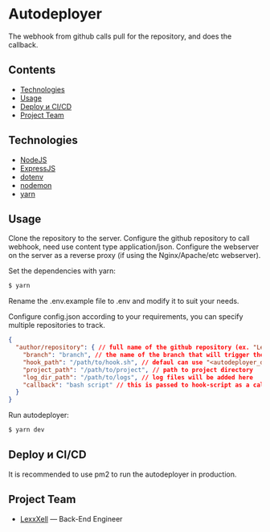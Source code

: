 # Autodeployer
The webhook from github calls pull for the repository, and does the callback.

## Contents
- [Technologies](#Technologies)
- [Usage](#usage)
- [Deploy и CI/CD](#deploy-and-ci/cd)
- [Project Team](#project-team)

## Technologies
- [NodeJS](https://nodejs.org/)
- [ExpressJS](https://expressjs.com/)
- [dotenv](https://github.com/motdotla/dotenv#readme)
- [nodemon](https://nodemon.io/)
- [yarn](https://yarnpkg.com/)


## Usage

Clone the repository to the server. Configure the github repository to call webhook, need use content type application/json. Configure the webserver on the server as a reverse proxy (if using the Nginx/Apache/etc webserver).

Set the dependencies with yarn:
```sh
$ yarn
```
Rename the .env.example file to .env and modify it to suit your needs.

Configure config.json according to your requirements, you can specify multiple repositories to track.
```json
{
  "author/repository": { // full name of the github repository (ex. "LexxXell/autodeployer")
    "branch": "branch", // the name of the branch that will trigger the hook when updated
    "hook_path": "/path/to/hook.sh", // defaul can use "<autodeployer_dir_path>/hooks/default_hook.sh"
    "project_path": "/path/to/project", // path to project directory
    "log_dir_path": "/path/to/logs", // log files will be added here
    "callback": "bash script" // this is passed to hook-script as a callback to be executed after the pull request is executed
  }
}
```

Run autodeployer:
```sh
$ yarn dev
```

## Deploy и CI/CD
It is recommended to use pm2 to run the autodeployer in production.



## Project Team

- [LexxXell](https://t.me/lexxxell) — Back-End Engineer

